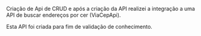 Criação de Api de CRUD e após a criação da API realizei a integração a uma API de buscar endereços por cer (ViaCepApi).

Esta API foi criada para fim de validação de conhecimento.
